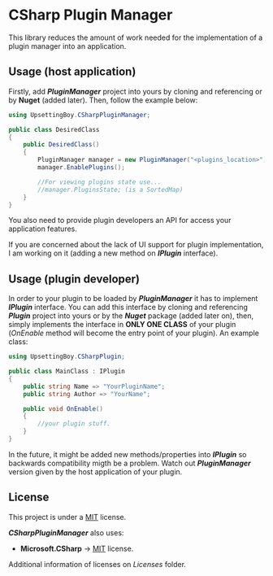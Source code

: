 # CSharp Plugin Manager
This library reduces the amount of work needed for the implementation of a plugin manager into an application.

## Usage (host application)
Firstly, add **_PluginManager_** project into yours by cloning and referencing or by **Nuget** (added later). Then, follow the example below:

```csharp
using UpsettingBoy.CSharpPluginManager;

public class DesiredClass
{
    public DesiredClass()
    {
        PluginManager manager = new PluginManager("<plugins_location>");
        manager.EnablePlugins();

        //For viewing plugins state use...
        //manager.PluginsState; (is a SortedMap)
    }
}
```

You also need to provide plugin developers an API for access your application features. 

If you are concerned about the lack of UI support for plugin implementation, I am working on it (adding a new method on **_IPlugin_** interface).

## Usage (plugin developer)
In order to your plugin to be loaded by _**PluginManager**_ it has to implement
**_IPlugin_** interface. You can add this interface by cloning and referencing 
**_Plugin_** project into yours or by the **_Nuget_** package (added later on), then, simply implements the interface in **ONLY ONE CLASS** of your plugin (_OnEnable_ method will become the entry point of your plugin). An example class:

```csharp
using UpsettingBoy.CSharpPlugin;

public class MainClass : IPlugin
{
    public string Name => "YourPluginName";
    public string Author => "YourName";

    public void OnEnable()
    {
        //your plugin stuff.
    }
}
```

In the future, it might be added new methods/properties into **_IPlugin_** so backwards compatibility migth be a problem. Watch out **_PluginManager_**
version given by the host application of your plugin.

## License
This project is under a [MIT](https://www.github.com/UpsettingBoy/CSharpPluginManager/blob/master/LICENSE) license. 

**_CSharpPluginManager_** also uses:
- **Microsoft.CSharp** -> [MIT](https://github.com/dotnet/corefx/blob/master/LICENSE.TXT) license.

Additional information of licenses on *Licenses* folder.